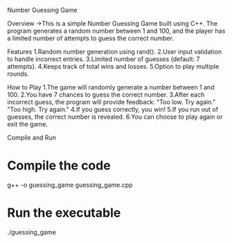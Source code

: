 Number Guessing Game

Overview
->This is a simple Number Guessing Game built using C++. The program generates a random number between 1 and 100, and the player has a limited number of attempts to guess the correct number.

Features
1.Random number generation using rand().
2.User input validation to handle incorrect entries.
3.Limited number of guesses (default: 7 attempts).
4.Keeps track of total wins and losses.
5.Option to play multiple rounds.

How to Play
1.The game will randomly generate a number between 1 and 100.
2.You have 7 chances to guess the correct number.
3.After each incorrect guess, the program will provide feedback:
"Too low. Try again."
"Too high. Try again."
4.If you guess correctly, you win!
5.If you run out of guesses, the correct number is revealed.
6.You can choose to play again or exit the game.

Compile and Run
# Compile the code
 g++ -o guessing_game guessing_game.cpp

# Run the executable
 ./guessing_game
